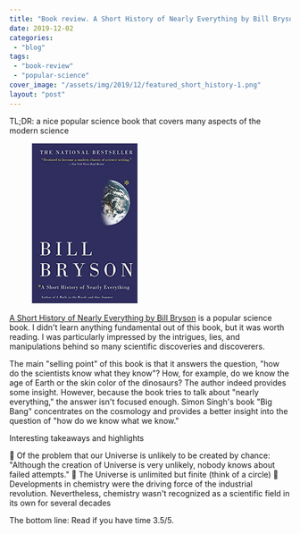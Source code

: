 ```yaml
---
title: "Book review. A Short History of Nearly Everything by Bill Bryson"
date: 2019-12-02
categories: 
 - "blog"
tags: 
 - "book-review"
 - "popular-science"
cover_image: "/assets/img/2019/12/featured_short_history-1.png"
layout: "post"
---
```


TL;DR: a nice popular science book that covers many aspects of the modern science

<div class="wp-block-image"><figure class="alignright size-large is-resized"><a href="https://www.amazon.com/Short-History-Nearly-Everything-Illustrated-ebook/dp/B004CFAWES/ref=tmm_kin_swatch_0?_encoding=UTF8&amp;qid=&amp;sr="><img src="/assets/img/2019/12/a_short_history.jpg" alt="" class="wp-image-2756" width="190" height="287"></a></figure></div>

[A Short History of Nearly Everything by Bill Bryson](https://www.amazon.com/Short-History-Nearly-Everything-Illustrated-ebook/dp/B004CFAWES/ref=tmm_kin_swatch_0?_encoding=UTF8&qid=&sr=) is a popular science book. I didn't learn anything fundamental out of this book, but it was worth reading. I was particularly impressed by the intrigues, lies, and manipulations behind so many scientific discoveries and discoverers. 

The main "selling point" of this book is that it answers the question, "how do the scientists know what they know"? How, for example, do we know the age of Earth or the skin color of the dinosaurs? The author indeed provides some insight. However, because the book tries to talk about "nearly everything," the answer isn't focused enough. Simon Singh's book "Big Bang" concentrates on the cosmology and provides a better insight into the question of "how do we know what we know." 

Interesting takeaways and highlights

 Of the problem that our Universe is unlikely to be created by chance: "Although the creation of Universe is very unlikely, nobody knows about failed attempts."
 The Universe is unlimited but finite (think of a circle)
 Developments in chemistry were the driving force of the industrial revolution. Nevertheless, chemistry wasn't recognized as a scientific field in its own for several decades


The bottom line: Read if you have time 3.5/5. 
